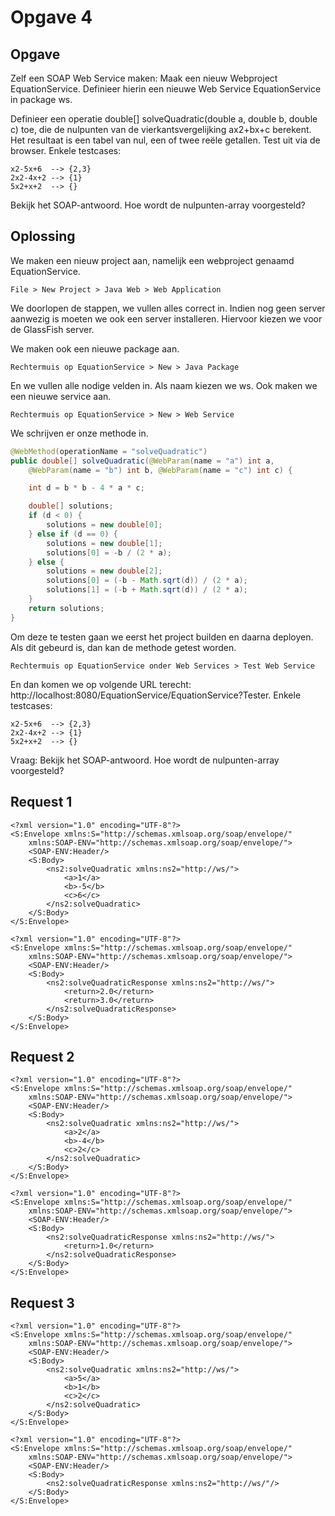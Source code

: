 # Opgave 4

## Opgave

Zelf een SOAP Web Service maken: Maak een nieuw Webproject EquationService. Definieer hierin een nieuwe Web Service EquationService in package ws.

Definieer een operatie double[] solveQuadratic(double a, double b, double c) toe, die de nulpunten van de vierkantsvergelijking ax2+bx+c berekent. Het resultaat is een tabel van nul, een of twee reële getallen.
Test uit via de browser. Enkele testcases:

```
x2-5x+6  --> {2,3}
2x2-4x+2 --> {1}
5x2+x+2  --> {}
```

Bekijk het SOAP-antwoord. Hoe wordt de nulpunten-array voorgesteld?

## Oplossing

We maken een nieuw project aan, namelijk een webproject genaamd EquationService.

```
File > New Project > Java Web > Web Application
```

We doorlopen de stappen, we vullen alles correct in. 
Indien nog geen server aanwezig is moeten we ook een server installeren. 
Hiervoor kiezen we voor de GlassFish server.

We maken ook een nieuwe package aan.

```
Rechtermuis op EquationService > New > Java Package
```

En we vullen alle nodige velden in. Als naam kiezen we ws. Ook maken we een nieuwe service aan.

```
Rechtermuis op EquationService > New > Web Service
```

We schrijven er onze methode in.

```java
@WebMethod(operationName = "solveQuadratic")
public double[] solveQuadratic(@WebParam(name = "a") int a, 
    @WebParam(name = "b") int b, @WebParam(name = "c") int c) {

    int d = b * b - 4 * a * c;

    double[] solutions;
    if (d < 0) {
        solutions = new double[0];
    } else if (d == 0) {
        solutions = new double[1];
        solutions[0] = -b / (2 * a);
    } else {
        solutions = new double[2];
        solutions[0] = (-b - Math.sqrt(d)) / (2 * a);
        solutions[1] = (-b + Math.sqrt(d)) / (2 * a);
    }
    return solutions;
}
```

Om deze te testen gaan we eerst het project builden en daarna deployen. 
Als dit gebeurd is, dan kan de methode getest worden.

```
Rechtermuis op EquationService onder Web Services > Test Web Service
```

En dan komen we op volgende URL terecht: http://localhost:8080/EquationService/EquationService?Tester. 
Enkele testcases:

```
x2-5x+6  --> {2,3}
2x2-4x+2 --> {1}
5x2+x+2  --> {}
```

Vraag: Bekijk het SOAP-antwoord. Hoe wordt de nulpunten-array voorgesteld?

## Request 1

```
<?xml version="1.0" encoding="UTF-8"?>
<S:Envelope xmlns:S="http://schemas.xmlsoap.org/soap/envelope/" 
    xmlns:SOAP-ENV="http://schemas.xmlsoap.org/soap/envelope/">
    <SOAP-ENV:Header/>
    <S:Body>
        <ns2:solveQuadratic xmlns:ns2="http://ws/">
            <a>1</a>
            <b>-5</b>
            <c>6</c>
        </ns2:solveQuadratic>
    </S:Body>
</S:Envelope>
```

```
<?xml version="1.0" encoding="UTF-8"?>
<S:Envelope xmlns:S="http://schemas.xmlsoap.org/soap/envelope/" 
    xmlns:SOAP-ENV="http://schemas.xmlsoap.org/soap/envelope/">
    <SOAP-ENV:Header/>
    <S:Body>
        <ns2:solveQuadraticResponse xmlns:ns2="http://ws/">
            <return>2.0</return>
            <return>3.0</return>
        </ns2:solveQuadraticResponse>
    </S:Body>
</S:Envelope>
```

## Request 2

```
<?xml version="1.0" encoding="UTF-8"?>
<S:Envelope xmlns:S="http://schemas.xmlsoap.org/soap/envelope/" 
    xmlns:SOAP-ENV="http://schemas.xmlsoap.org/soap/envelope/">
    <SOAP-ENV:Header/>
    <S:Body>
        <ns2:solveQuadratic xmlns:ns2="http://ws/">
            <a>2</a>
            <b>-4</b>
            <c>2</c>
        </ns2:solveQuadratic>
    </S:Body>
</S:Envelope>
```

```
<?xml version="1.0" encoding="UTF-8"?>
<S:Envelope xmlns:S="http://schemas.xmlsoap.org/soap/envelope/" 
    xmlns:SOAP-ENV="http://schemas.xmlsoap.org/soap/envelope/">
    <SOAP-ENV:Header/>
    <S:Body>
        <ns2:solveQuadraticResponse xmlns:ns2="http://ws/">
            <return>1.0</return>
        </ns2:solveQuadraticResponse>
    </S:Body>
</S:Envelope>
```

## Request 3

```
<?xml version="1.0" encoding="UTF-8"?>
<S:Envelope xmlns:S="http://schemas.xmlsoap.org/soap/envelope/" 
    xmlns:SOAP-ENV="http://schemas.xmlsoap.org/soap/envelope/">
    <SOAP-ENV:Header/>
    <S:Body>
        <ns2:solveQuadratic xmlns:ns2="http://ws/">
            <a>5</a>
            <b>1</b>
            <c>2</c>
        </ns2:solveQuadratic>
    </S:Body>
</S:Envelope>
```

```
<?xml version="1.0" encoding="UTF-8"?>
<S:Envelope xmlns:S="http://schemas.xmlsoap.org/soap/envelope/" 
    xmlns:SOAP-ENV="http://schemas.xmlsoap.org/soap/envelope/">
    <SOAP-ENV:Header/>
    <S:Body>
        <ns2:solveQuadraticResponse xmlns:ns2="http://ws/"/>
    </S:Body>
</S:Envelope>
```


